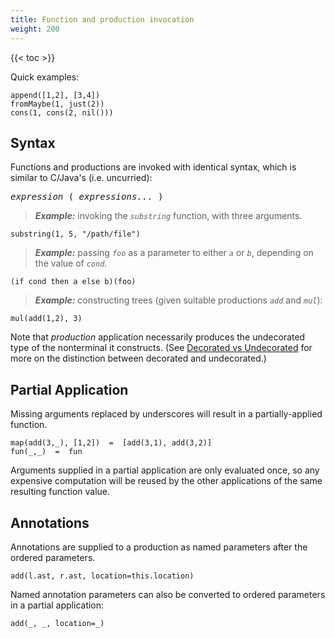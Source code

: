 ```yaml
---
title: Function and production invocation
weight: 200
---
```


{{< toc >}}

Quick examples:

```
append([1,2], [3,4])
fromMaybe(1, just(2))
cons(1, cons(2, nil()))
```

## Syntax

Functions and productions are invoked with identical syntax, which is similar to C/Java's (i.e. uncurried):

<pre>
<i>expression</i> ( <i>expressions...</i> )
</pre>

> _**Example:**_ invoking the _`substring`_ function, with three arguments.
```
substring(1, 5, "/path/file")
```
> _**Example:**_ passing _`foo`_ as a parameter to either _`a`_ or _`b`_, depending on the value of _`cond`_.
```
(if cond then a else b)(foo)
```
> _**Example:**_ constructing trees (given suitable productions _`add`_ and _`mul`_):
```
mul(add(1,2), 3)
```

Note that _production_ application necessarily produces the undecorated type of the nonterminal it constructs.
(See [Decorated vs Undecorated](/silver/concepts/decorated-vs-undecorated/) for more on the distinction between decorated and undecorated.)

## Partial Application

Missing arguments replaced by underscores will result in a partially-applied function.

```
map(add(3,_), [1,2])  =  [add(3,1), add(3,2)]
fun(_,_)  =  fun
```

Arguments supplied in a partial application are only evaluated once, so any expensive computation will be reused by the other applications of the same resulting function value.

## Annotations

Annotations are supplied to a production as named parameters after the ordered parameters.

```
add(l.ast, r.ast, location=this.location)
```

Named annotation parameters can also be converted to ordered parameters in a partial application:
```
add(_, _, location=_)
```
